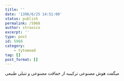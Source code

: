 ```yaml
---
title: ''
date: '1396/6/25 14:51:00'
status: publish
permalink: /5968
author: straxico
excerpt: ''
type: post
id: 5968
category:
    - tytomood
tag: []
post_format: []
---
```

میگفت هوش مصنوعی ترکیبیه از حماقت مصنوعی و تنبلی طبیعی